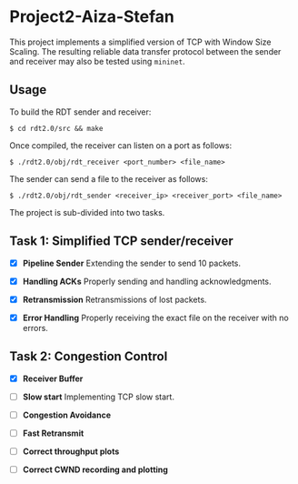 # Project2-Aiza-Stefan
This project implements a simplified version of TCP with Window Size Scaling. The resulting reliable data transfer protocol between the sender and receiver may also be tested using `mininet`.

Usage
---
To build the RDT sender and receiver:
```
$ cd rdt2.0/src && make
```
Once compiled, the receiver can listen on a port as follows:
```
$ ./rdt2.0/obj/rdt_receiver <port_number> <file_name>
```
The sender can send a file to the receiver as follows:
```
$ ./rdt2.0/obj/rdt_sender <receiver_ip> <receiver_port> <file_name>
```

The project is sub-divided into two tasks.

Task 1: Simplified TCP sender/receiver
---

- [x] **Pipeline Sender** Extending the sender to send 10 packets.

- [x] **Handling ACKs** Properly sending and handling acknowledgments.

- [x] **Retransmission** Retransmissions of lost packets.

- [x] **Error Handling** Properly receiving the exact file on the receiver with no errors.


Task 2: Congestion Control
---

- [x] **Receiver Buffer**

- [ ] **Slow start** Implementing TCP slow start.

- [ ] **Congestion Avoidance** 

- [ ] **Fast Retransmit** 

- [ ] **Correct throughput plots** 

- [ ] **Correct CWND recording and plotting** 
